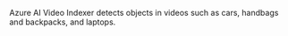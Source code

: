 Azure AI Video Indexer detects objects in videos such as cars, handbags and backpacks, and laptops.
